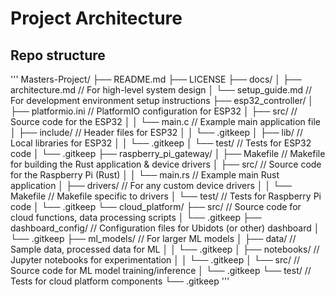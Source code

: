 # Project Architecture


## Repo structure
'''
Masters-Project/
├── README.md
├── LICENSE
├── docs/
│   ├── architecture.md  // For high-level system design
│   └── setup_guide.md   // For development environment setup instructions
├── esp32_controller/
│   ├── platformio.ini     // PlatformIO configuration for ESP32
│   ├── src/               // Source code for the ESP32
│   │   └── main.c         // Example main application file
│   ├── include/           // Header files for ESP32
│   │   └── .gitkeep
│   ├── lib/               // Local libraries for ESP32
│   │   └── .gitkeep
│   └── test/              // Tests for ESP32 code
│       └── .gitkeep
├── raspberry_pi_gateway/
│   ├── Makefile           // Makefile for building the Rust application & device drivers
│   ├── src/               // Source code for the Raspberry Pi (Rust)
│   │   └── main.rs        // Example main Rust application
│   ├── drivers/           // For any custom device drivers
│   │   └── Makefile       // Makefile specific to drivers
│   └── test/              // Tests for Raspberry Pi code
│       └── .gitkeep
└── cloud_platform/
    ├── src/               // Source code for cloud functions, data processing scripts
    │   └── .gitkeep
    ├── dashboard_config/  // Configuration files for Ubidots (or other) dashboard
    │   └── .gitkeep
    ├── ml_models/         // For larger ML models
    │   ├── data/          // Sample data, processed data for ML
    │   │   └── .gitkeep
    │   ├── notebooks/     // Jupyter notebooks for experimentation
    │   │   └── .gitkeep
    │   └── src/           // Source code for ML model training/inference
    │       └── .gitkeep
    └── test/              // Tests for cloud platform components
        └── .gitkeep
'''

